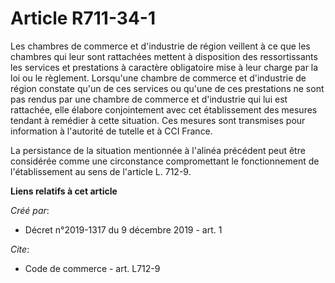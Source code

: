# Article R711-34-1

Les chambres de commerce et d'industrie de région veillent à ce que les chambres qui leur sont rattachées mettent à
disposition des ressortissants les services et prestations à caractère obligatoire mise à leur charge par la loi ou le
règlement. Lorsqu'une chambre de commerce et d'industrie de région constate qu'un de ces services ou qu'une de ces
prestations ne sont pas rendus par une chambre de commerce et d'industrie qui lui est rattachée, elle élabore conjointement
avec cet établissement des mesures tendant à remédier à cette situation. Ces mesures sont transmises pour information à
l'autorité de tutelle et à CCI France. 

La persistance de la situation mentionnée à l'alinéa précédent peut être considérée comme une circonstance compromettant le
fonctionnement de l'établissement au sens de l'article L. 712-9.

**Liens relatifs à cet article**

_Créé par_:

  - Décret n°2019-1317 du 9 décembre 2019 - art. 1

_Cite_:

  - Code de commerce - art. L712-9
